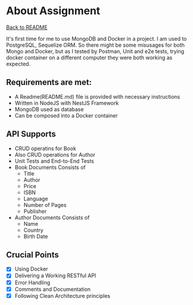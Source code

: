 # About Assignment

[Back to README](README.md)

It's first time for me to use MongoDB and Docker in a project. I am used to PostgreSQL, Sequelize ORM. So there might be some misusages for both Mongo and Docker, but as I tested by Postman, Unit and e2e tests, trying docker container on a different computer they were both working as expected.

## Requirements are met:

- A Readme(README.md) file is provided with necessary instructions
- Written in NodeJS with NestJS Framework
- MongoDB used as database
- Can be composed into a Docker container

## API Supports

- CRUD operatins for Book
- Also CRUD operations for Author
- Unit Tests and End-to-End Tests
- Book Documents Consists of
  - Title
  - Author
  - Price
  - ISBN
  - Language
  - Number of Pages
  - Publisher
- Author Documents Consists of
  - Name
  - Country
  - Birth Date

## Crucial Points

- [x] Using Docker
- [x] Delivering a Working RESTful API
- [x] Error Handling
- [x] Comments and Documentation
- [x] Following Clean Architecture principles
